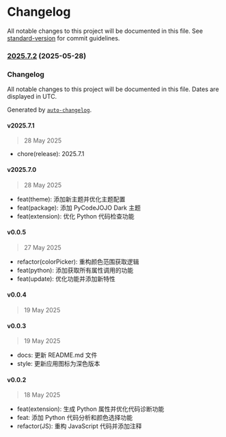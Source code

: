 # Changelog

All notable changes to this project will be documented in this file. See [standard-version](https://github.com/conventional-changelog/standard-version) for commit guidelines.

### [2025.7.2](https://github.com/SakuraMYK/VSCode-Python-JOJO/compare/v2025.7.1...v2025.7.2) (2025-05-28)

### Changelog

All notable changes to this project will be documented in this file. Dates are displayed in UTC.

Generated by [`auto-changelog`](https://github.com/CookPete/auto-changelog).

#### v2025.7.1

> 28 May 2025

- chore(release): 2025.7.1

#### v2025.7.0

> 28 May 2025

- feat(theme): 添加新主题并优化主题配置
- feat(package): 添加 PyCodeJOJO Dark 主题
- feat(extension): 优化 Python 代码检查功能

#### v0.0.5

> 27 May 2025

- refactor(colorPicker): 重构颜色范围获取逻辑
- feat(python): 添加获取所有属性调用的功能
- feat(update): 优化功能并添加新特性

#### v0.0.4

> 19 May 2025

#### v0.0.3

> 19 May 2025

- docs: 更新 README.md 文件
- style: 更新应用图标为深色版本

#### v0.0.2

> 18 May 2025

- feat(extension): 生成 Python 属性并优化代码诊断功能
- feat: 添加 Python 代码分析和颜色选择功能
- refactor(JS): 重构 JavaScript 代码并添加注释
